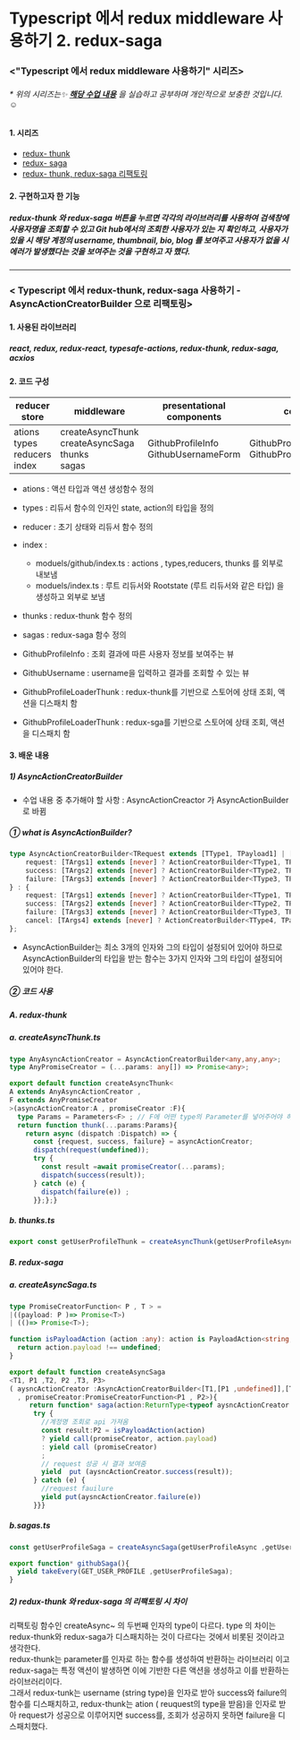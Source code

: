 # Typescript 에서 redux middleware 사용하기 2. redux-saga

### <"Typescript 에서 redux middleware 사용하기" 시리즈>
###### * 위의 시리즈는✨ **[해당 수업 내용](https://react.vlpt.us/using-typescript/06-ts-redux-middleware.html)** 을 실습하고 공부하며 개인적으로 보충한 것입니다. ☺

#### 1. 시리즈
  * [redux- thunk](https://github.com/BadaHertz52/practice_ts_redux-thunk)
  * [redux- saga](https://github.com/BadaHertz52/practic_ts_redux-saga)
  * [redux- thunk, redux-saga 리팩토링](https://github.com/BadaHertz52/practice_ts_redux_middleware ) 

#### 2. 구현하고자 한 기능 
#####  redux-thunk 와 redux-saga 버튼을 누르면 각각의 라이브러리를 사용하여 검색창에 사용자명을 조회할 수 있고  Git hub에서의 조회한 사용자가 있는 지 확인하고, 사용자가 있을 시 해당 계정의 username, thumbnail, bio, blog  를 보여주고 사용자가 없을 시 에러가 발생했다는 것을 보여주는 것을 구현하고 자 했다. 
-------------------------------------------------------------------------------------------------------------------------------------

### < Typescript 에서 redux-thunk, redux-saga 사용하기 - AsyncActionCreatorBuilder 으로 리팩토링>

#### 1. 사용된 라이브러리
##### react, redux, redux-react, typesafe-actions, redux-thunk, redux-saga, acxios 


#### 2. 코드 구성
|reducer store |middleware|presentational components|container|
|--------------|----------|-------------------------|-------------------|
|ations <br >types <br> reducers <br> index|createAsyncThunk <br>createAsyncSaga <br> thunks<br> sagas     |GithubProfileInfo <br> GithubUsernameForm        |GithubProfileLoaderThunk <br> GithubProfileLoaderSaga|

* ations : 액션 타입과 액션 생성함수 정의

* types : 리듀서 함수의 인자인 state, action의 타입을 정의

* reducer : 초기 상태와 리듀서 함수 정의

* index : 
  *  moduels/github/index.ts : actions , types,reducers, thunks 를 외부로 내보냄 
  * moduels/index.ts : 루트 리듀서와 Rootstate (루트 리듀서와 같은 타입) 을 생성하고 외부로 보냄 

* thunks : redux-thunk 함수 정의 

* sagas : redux-saga 함수 정의 

* GithubProfileInfo : 조회 결과에 따른 사용자 정보를 보여주는 뷰

* GithubUsername : username을 입력하고 결과를 조회할 수 있는 뷰 

* GithubProfileLoaderThunk : redux-thunk를 기반으로 스토어에 상태 조회, 액션을 디스패치 함 

* GithubProfileLoaderThunk : redux-sga를 기반으로 스토어에 상태 조회, 액션을 디스패치 함 


#### 3. 배운 내용 

##### 1)  AsyncActionCreatorBuilder

* 수업 내용 중 추가해야 할 사항 :  AsyncActionCreactor 가 AsyncActionBuilder로 바뀜

##### ① what is AsyncActionBuilder?
``` typescript
type AsyncActionCreatorBuilder<TRequest extends [TType1, TPayload1] | [TType1, [TPayload1, TMeta1]] | [TType1, TArgs1, TPayload1] | [TType1, TArgs1, [TPayload1, TMeta1]], TSuccess extends [TType2, TPayload2] | [TType2, [TPayload2, TMeta2]] | [TType2, TArgs2, TPayload2] | [TType2, TArgs2, [TPayload2, TMeta2]], TFailure extends [TType3, TPayload3] | [TType3, [TPayload3, TMeta3]] | [TType3, TArgs3, TPayload3] | [TType3, TArgs3, [TPayload3, TMeta3]], TCancel extends [TType4, TPayload4] | [TType4, [TPayload4, TMeta4]] | [TType4, TArgs4, TPayload4] | [TType4, TArgs4, [TPayload4, TMeta4]] = never, TType1 extends TypeConstant = TRequest[0], TPayload1 = TRequest extends [TType1, any, [any, any]] ? TRequest[2][0] : TRequest extends [TType1, any, any] ? TRequest[2] : TRequest extends [TType1, [any, any]] ? TRequest[1][0] : TRequest[1], TMeta1 = TRequest extends [TType1, any, [any, any]] ? TRequest[2][1] : TRequest extends [TType1, [any, any]] ? TRequest[1][1] : never, TArgs1 extends any[] = TRequest extends [TType1, any, any] ? TRequest[1] : never, TType2 extends TypeConstant = TSuccess[0], TPayload2 = TSuccess extends [TType2, any, [any, any]] ? TSuccess[2][0] : TSuccess extends [TType2, any, any] ? TSuccess[2] : TSuccess extends [TType2, [any, any]] ? TSuccess[1][0] : TSuccess[1], TMeta2 = TSuccess extends [TType2, any, [any, any]] ? TSuccess[2][1] : TSuccess extends [TType2, [any, any]] ? TSuccess[1][1] : never, TArgs2 extends any[] = TSuccess extends [TType2, any, any] ? TSuccess[1] : never, TType3 extends TypeConstant = TFailure[0], TPayload3 = TFailure extends [TType3, any, [any, any]] ? TFailure[2][0] : TFailure extends [TType3, any, any] ? TFailure[2] : TFailure extends [TType3, [any, any]] ? TFailure[1][0] : TFailure[1], TMeta3 = TFailure extends [TType3, any, [any, any]] ? TFailure[2][1] : TFailure extends [TType3, [any, any]] ? TFailure[1][1] : never, TArgs3 extends any[] = TFailure extends [TType3, any, any] ? TFailure[1] : never, TType4 extends TypeConstant = TCancel[0], TPayload4 = TCancel extends [TType4, any, [any, any]] ? TCancel[2][0] : TCancel extends [TType4, any, any] ? TCancel[2] : TCancel extends [TType4, [any, any]] ? TCancel[1][0] : TCancel[1], TMeta4 = TCancel extends [TType4, any, [any, any]] ? TCancel[2][1] : TCancel extends [TType4, [any, any]] ? TCancel[1][1] : never, TArgs4 extends any[] = TCancel extends [TType4, any, any] ? TCancel[1] : never> = [TCancel] extends [never] ? {
    request: [TArgs1] extends [never] ? ActionCreatorBuilder<TType1, TPayload1, TMeta1> : (...args: TArgs1) => ActionBuilder<TType1, TPayload1, TMeta1>;
    success: [TArgs2] extends [never] ? ActionCreatorBuilder<TType2, TPayload2, TMeta2> : (...args: TArgs2) => ActionBuilder<TType2, TPayload2, TMeta2>;
    failure: [TArgs3] extends [never] ? ActionCreatorBuilder<TType3, TPayload3, TMeta3> : (...args: TArgs3) => ActionBuilder<TType3, TPayload3, TMeta3>;
} : {
    request: [TArgs1] extends [never] ? ActionCreatorBuilder<TType1, TPayload1, TMeta1> : (...args: TArgs1) => ActionBuilder<TType1, TPayload1, TMeta1>;
    success: [TArgs2] extends [never] ? ActionCreatorBuilder<TType2, TPayload2, TMeta2> : (...args: TArgs2) => ActionBuilder<TType2, TPayload2, TMeta2>;
    failure: [TArgs3] extends [never] ? ActionCreatorBuilder<TType3, TPayload3, TMeta3> : (...args: TArgs3) => ActionBuilder<TType3, TPayload3, TMeta3>;
    cancel: [TArgs4] extends [never] ? ActionCreatorBuilder<TType4, TPayload4, TMeta4> : (...args: TArgs4) => ActionBuilder<TType4, TPayload4, TMeta4>;
};
```
* AsyncActionBuilder는 최소 3개의 인자와 그의 타입이 설정되어 있어야 하므로 AsyncActionBuilder의 타입을 받는 함수는 3가지 인자와 그의 타입이 설정되어 있어야 한다. 

##### ② 코드 사용
##### A. redux-thunk
##### a. createAsyncThunk.ts
``` typescript
type AnyAsyncActionCreator = AsyncActionCreatorBuilder<any,any,any>;
type AnyPromiseCreator = (...params: any[]) => Promise<any>;

export default function createAsyncThunk<
A extends AnyAsyncActionCreator ,
F extends AnyPromiseCreator
>(asyncActionCreator:A , promiseCreator :F){
  type Params = Parameters<F> ; // F에 어떤 type의 Parameter를 넣어주어야 하는 지 추출 
  return function thunk(...params:Params){
    return async (dispatch :Dispatch) => {
      const {request, success, failure} = asyncActionCreator;
      dispatch(request(undefined));
      try {
        const result =await promiseCreator(...params);
        dispatch(success(result));
      } catch (e) {
        dispatch(failure(e)) ; 
      }};};}
```
##### b. thunks.ts
``` typescript
export const getUserProfileThunk = createAsyncThunk(getUserProfileAsync ,getUserProfile);

```

##### B. redux-saga

##### a. createAsyncSaga.ts
``` typescript
type PromiseCreatorFunction< P , T > =  
|((payload: P )=> Promise<T>)
| (()=> Promise<T>);

function isPayloadAction (action :any): action is PayloadAction<string, any>{
  return action.payload !== undefined; 
}

export default function createAsyncSaga 
<T1, P1 ,T2, P2 ,T3, P3>
( aysncActionCreator :AsyncActionCreatorBuilder<[T1,[P1 ,undefined]],[T2,[P2, undefined]],[T3,[P3,undefined]]>
  , promiseCreator:PromiseCreatorFunction<P1 , P2>){
     return function* saga(action:ReturnType<typeof aysncActionCreator.request>){
      try {
        //계정명 조회로 api 가져옴 
        const result:P2 = isPayloadAction(action) 
        ? yield call(promiseCreator, action.payload) 
        : yield call (promiseCreator)
        ;
        // request 성공 시 결과 보여줌 
        yield  put (aysncActionCreator.success(result)); 
      } catch (e) {
        //request fauilure 
        yield put(aysncActionCreator.failure(e))
      }}}
```
##### b.sagas.ts 
```typescript
const getUserProfileSaga = createAsyncSaga(getUserProfileAsync ,getUserProfile);

export function* githubSaga(){
  yield takeEvery(GET_USER_PROFILE ,getUserProfileSaga);
}
```
##### 2)  redux-thunk 와 redux-saga 의 리팩토링 시 차이 
 리팩토링 함수인 createAsync~ 의 두번째 인자의 type이 다르다. 
 type 의 차이는 redux-thunk와 redux-saga가 디스패치하는 것이 다르다는 것에서 비롯된 것이라고 생각한다.</br>
 redux-thunk는 parameter를 인자로 하는 함수를 생성하여 반환하는 라이브러리 이고 redux-saga는 특정 액션이 발생하면 이에 기반한 다른 액션을 생성하고 이를 반환하는 라이브러리이다. </br>
 그래서  redux-tunk는 username (string type)을 인자로 받아 success와 failure의 함수를 디스패치하고, redux-thunk는 ation ( reuquest의 type을 받음)을 인자로 받아 request가 성공으로 이루어지면 success를, 조회가 성공하지 못하면 failure을 디스패치했다. 
